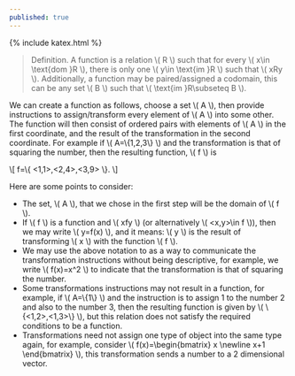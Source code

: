 ```yaml
---
published: true
---
```

{% include katex.html %}

> Definition. A function is a relation \\( R \\) such that for every \\( x\in \text{dom }R \\), there is only one \\( y\in \text{im }R \\) such that \\( xRy \\). Additionally, a function may be paired/assigned a codomain, this can be any set \\( B \\) such that \\( \text{im }R\subseteq B \\).

We can create a function as follows, choose a set \\( A \\), then provide instructions to assign/transform every element of \\( A \\) into some other. The function will then consist of ordered pairs with elements of \\( A \\) in the first coordinate, and the result of the transformation in the second coordinate. For example if \\( A=\\{1,2,3\\} \\) and the transformation is that of squaring the number, then the resulting function, \\( f \\) is

\\[ f=\\{ <1,1>,<2,4>,<3,9> \\}. \\]

Here are some points to consider:

- The set, \\( A \\), that we chose in the first step will be the domain of \\( f \\).
- If \\( f \\) is a function and \\( xfy \\) (or alternatively \\( <x,y>\in f \\)), then we may write \\( y=f(x) \\), and it means: \\( y \\) is the result of transforming \\( x \\) with the function \\( f \\).
- We may use the above notation to as a way to communicate the transformation instructions without being descriptive, for example, we write \\( f(x)=x^2 \\) to indicate that the transformation is that of squaring the number.
- Some transformations instructions may not result in a function, for example, if \\( A=\\{1\\} \\) and the instruction is to assign 1 to the number 2 and also to the number 3, then the resulting function is given by \\( \\{<1,2>,<1,3>\\} \\), but this relation does not satisfy the required conditions to be a function.
- Transformations need not assign one type of object into the same type again, for example, consider \\( f(x)=\begin{bmatrix} x \newline x+1 \end{bmatrix} \\), this transformation sends a number to a 2 dimensional vector.


